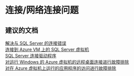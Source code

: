 <properties
    pageTitle="connectivity/network connectivity problems"
    description="连接/网络连接问题"
    service="microsoft.compute"
    resource="virtualmachines"
    authors="aashu"
    displayOrder=""
    selfHelpType="generic"
    supportTopicIds="32511150"
    resourceTags="windowsSQL"
    productPesIds="14745"
    cloudEnvironments="public"
/>


# <a name="connectivitynetwork-connectivity-problems"></a>连接/网络连接问题

## <a name="recommended-documents"></a>**建议的文档**
[解决与 SQL Server 的连接错误](https://support.microsoft.com/help/4009936/solving-connectivity-errors-to-sql-server)<br>
[连接到 Azure VM 上的 SQL Server 虚拟机](https://docs.azure.cn/zh-cn/virtual-machines/windows/sql/virtual-machines-windows-sql-connect/)<br>
[SQL Server 连接驱动程序](https://msdn.microsoft.com/library/mt654049.aspx)<br>
[对运行 Windows 的 Azure 虚拟机的远程桌面连接进行故障排除](https://docs.azure.cn/zh-cn/virtual-machines/windows/troubleshoot-rdp-connection/)<br>
[对在 Azure 虚拟机上运行的应用程序的访问进行故障排除](https://docs.azure.cn/zh-cn/virtual-machines/linux/troubleshoot-app-connection/)


